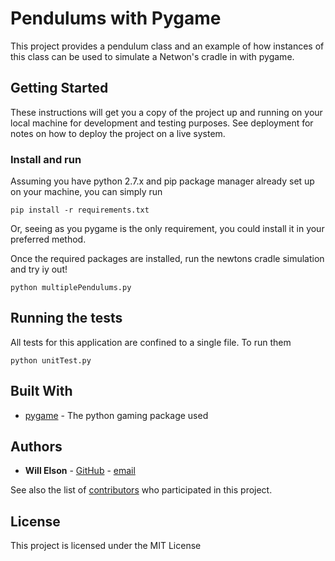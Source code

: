 # Pendulums with Pygame

This project provides a pendulum class and an example of how instances of this class can be used to simulate a Netwon's cradle in with pygame.

## Getting Started

These instructions will get you a copy of the project up and running on your local machine for development and testing purposes. See deployment for notes on how to deploy the project on a live system.


### Install and run

Assuming you have python 2.7.x and pip package manager already set up on your machine, you can simply run
```
pip install -r requirements.txt
```
Or, seeing as you pygame is the only requirement, you could install it in your preferred method.

Once the required packages are installed, run the newtons cradle simulation and try iy out!
```
python multiplePendulums.py
```

## Running the tests

All tests for this application are confined to a single file. To run them
```
python unitTest.py
```


## Built With

* [pygame](http://www.pygame.org/) - The python gaming package used


## Authors
* **Will Elson** - [GitHub](https://github.com/willelson) - [email](mailto:elson594@gmail.com)

See also the list of [contributors](https://github.com/willelson/Pygame-physics/contributors) who participated in this project.

## License

This project is licensed under the MIT License 
